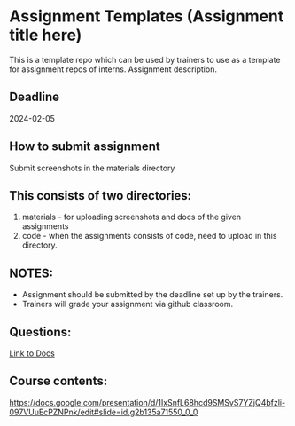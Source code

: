 # Assignment Templates (Assignment title here)

This is a template repo which can be used by trainers to use as a template for assignment repos of interns. Assignment description.

## Deadline

2024-02-05

## How to submit assignment

Submit screenshots in the materials directory

## This consists of two directories:

1. materials - for uploading screenshots and docs of the given assignments
2. code - when the assignments consists of code, need to upload in this directory.

## NOTES:

- Assignment should be submitted by the deadline set up by the trainers.
- Trainers will grade your assignment via github classroom.


## Questions:
[Link to Docs](Questions.md)

## Course contents:
https://docs.google.com/presentation/d/1IxSnfL68hcd9SMSvS7YZjQ4bfzli-097VUuEcPZNPnk/edit#slide=id.g2b135a71550_0_0

